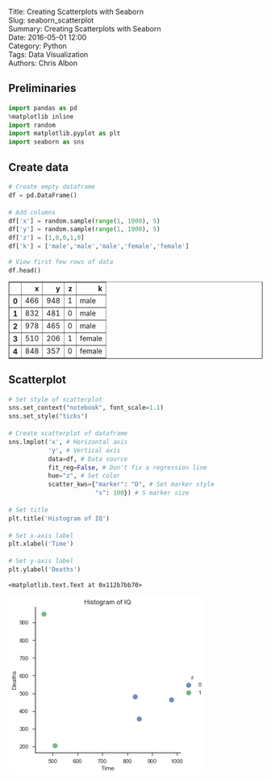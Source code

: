 Title: Creating Scatterplots with Seaborn  
Slug: seaborn_scatterplot  
Summary: Creating Scatterplots with Seaborn  
Date: 2016-05-01 12:00  
Category: Python  
Tags: Data Visualization  
Authors: Chris Albon  

## Preliminaries


```python
import pandas as pd
%matplotlib inline
import random
import matplotlib.pyplot as plt
import seaborn as sns
```

## Create data


```python
# Create empty dataframe
df = pd.DataFrame()

# Add columns
df['x'] = random.sample(range(1, 1000), 5)
df['y'] = random.sample(range(1, 1000), 5)
df['z'] = [1,0,0,1,0]
df['k'] = ['male','male','male','female','female']
```


```python
# View first few rows of data
df.head()
```




<div>
<style>
    .dataframe thead tr:only-child th {
        text-align: right;
    }

    .dataframe thead th {
        text-align: left;
    }

    .dataframe tbody tr th {
        vertical-align: top;
    }
</style>
<table border="1" class="dataframe">
  <thead>
    <tr style="text-align: right;">
      <th></th>
      <th>x</th>
      <th>y</th>
      <th>z</th>
      <th>k</th>
    </tr>
  </thead>
  <tbody>
    <tr>
      <th>0</th>
      <td>466</td>
      <td>948</td>
      <td>1</td>
      <td>male</td>
    </tr>
    <tr>
      <th>1</th>
      <td>832</td>
      <td>481</td>
      <td>0</td>
      <td>male</td>
    </tr>
    <tr>
      <th>2</th>
      <td>978</td>
      <td>465</td>
      <td>0</td>
      <td>male</td>
    </tr>
    <tr>
      <th>3</th>
      <td>510</td>
      <td>206</td>
      <td>1</td>
      <td>female</td>
    </tr>
    <tr>
      <th>4</th>
      <td>848</td>
      <td>357</td>
      <td>0</td>
      <td>female</td>
    </tr>
  </tbody>
</table>
</div>



## Scatterplot


```python
# Set style of scatterplot
sns.set_context("notebook", font_scale=1.1)
sns.set_style("ticks")

# Create scatterplot of dataframe
sns.lmplot('x', # Horizontal axis
           'y', # Vertical axis
           data=df, # Data source
           fit_reg=False, # Don't fix a regression line
           hue="z", # Set color
           scatter_kws={"marker": "D", # Set marker style
                        "s": 100}) # S marker size

# Set title
plt.title('Histogram of IQ')

# Set x-axis label
plt.xlabel('Time')

# Set y-axis label
plt.ylabel('Deaths')
```




    <matplotlib.text.Text at 0x112b7bb70>




![png](seaborn_scatterplot_files/seaborn_scatterplot_7_1.png)

